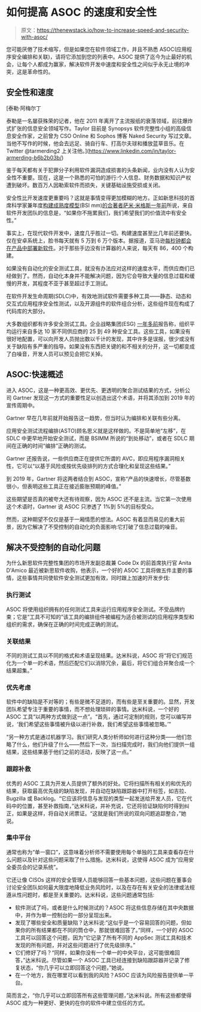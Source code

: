 # 如何提高 ASOC 的速度和安全性

> 原文：<https://thenewstack.io/how-to-increase-speed-and-security-with-asoc/>

您可能厌倦了技术缩写，但是如果您在软件领域工作，并且不熟悉 ASOC(应用程序安全编排和关联)，请将它添加到您的列表中。ASOC 提供了迄今为止最好的机会，让每个人都成为赢家，解决软件开发中速度和安全性之间似乎永无止境的冲突，这是革命性的。

## 安全性和速度

 [泰勒·阿梅尔丁

泰勒是一名屡获殊荣的记者，他在 2011 年离开了主流报纸的衰落领域，前往爆炸式扩张的信息安全领域写作。Taylor 目前是 Synopsys 软件完整性小组的高级信息安全作家，之前曾为 CSO Online 和 Sophos 博客 Naked Security 写过文章。当他不写作的时候，他会去远足、骑自行车、打高尔夫球和播放蓝草音乐。在 Twitter @tarmerding2 上关注他。](https://www.linkedin.com/in/taylor-armerding-b6b2b03b/) 

鉴于每天都有关于犯罪分子利用软件漏洞造成损害的头条新闻，业内没有人认为安全性不重要。现在，这是一个熟悉的可怕的游行:个人信息、财务数据和知识产权遭到破坏。数百万人因勒索软件而损失，关键基础设施受损或关闭。

安全性比开发速度更重要吗？这就是事情变得更加模糊的地方。正如新思科技的首席科学家兼年度[构建成熟度模型](https://www.bsimm.com/)(BSI mm)[的合著者萨米·米格斯一年前](https://medium.com/@armerdin/the-bsimm-roadmap-to-better-software-security-6514f1e72104)所说，来自软件开发团队的信息是，“如果你不拖累我们，我们希望我们的价值流中有安全性。”

事实上，在现代软件开发中，速度几乎胜过一切。构建速度甚至比几年前还要快。仅在安卓系统上，脸书每天就有 5 万到 6 万个版本。据报道，亚马逊[每秒钟都会在产品中部署新软件](https://www.zdnet.com/article/how-amazon-handles-a-new-software-deployment-every-second/)。对于那些手边没有计算器的人来说，每天有 86，400 个构建。

如果没有自动化的安全测试工具，就没有办法应对这样的速度水平，而供应商们已经做到了。然而，自动化本身并不能解决问题，因为它会导致大量的信息过载和缓慢的开发，其程度不亚于甚至超过手工测试。

在软件开发生命周期(SDLC)中，有效地测试软件需要多种工具——静态、动态和交互式应用程序安全性测试，以及开源组件的软件组合分析，这些组件现在构成了代码库的大部分。

大多数组织都有许多安全测试工具。企业战略集团(ESG) [一年多前](https://www.esg-global.com/blog/security-point-tools-problems)报告称，组织平均运行来自多达 10 家不同供应商的 25 到 49 种安全工具。这些工具，如果没有很好地配置，可以向开发人员抛出数以千计的发现，其中许多是误报，很少或没有关于缺陷有多严重的指导。如果没有东西把关键的和不相关的分开，这一切都变成了白噪音，开发人员可以预见会把它关掉。

## ASOC:快速概述

进入 ASOC，这是一种更高效、更优先、更透明的聚合测试结果的方式，分析公司 Gartner 发现这一方式的重要性足以创造出这个术语，并将其添加到 2019 年的宣传周期中。

Gartner 早在几年前就开始报告这一趋势，但当时认为编排和关联有些分离。

应用安全测试流程编排(ASTO)顾名思义就是这样做的。不是简单地“左移”，在 SDLC 中更早地开始安全测试，而是 BSIMM 所说的“到处移动”，或者在 SDLC 期间在正确的时间“编排”正确的测试。

Gartner 还报告说，一些供应商正在提供它所谓的 AVC，即应用程序漏洞相关性，它可以“以基于风险或按优先级排列的方式合理化和呈现这些结果。”

到 2019 年，Gartner 将这两者结合到 ASOC，宣称“产品的快速增长，尽管基数很小，但表明这些工具正在接近膨胀预期的峰值。”

这些期望是否真的被夸大还有待观察，因为 ASOC 还不是主流。当它第一次使用这个术语时，Gartner 说 ASOC 只渗透了 1%到 5%的目标受众。

然而，这种期望不仅仅是基于一厢情愿的想法。ASOC 有着显而易见的重大前景，因为它解决了不受控制的自动化的负面影响:它打破了信息过载的噪音。

## 解决不受控制的自动化问题

为什么新思软件完整性集团的市场开发副总裁兼 Code Dx 的前首席执行官 Anita D'Amico 最近被新思软件收购，他表示，一个好的 ASOC 工具将做五件主要的事情，这些事情共同使软件安全测试更加有效，同时跟上加速的开发步伐:

### 执行测试

ASOC 将使用组织拥有的任何测试工具来运行应用程序安全测试。不受品牌约束；它是“工具不可知的”该工具的编排组件被编程为适合被测试的应用程序类型和组织的需求，确保在正确的时间完成正确的测试。

### 关联结果

不同的测试工具以不同的格式和术语呈现结果。达米科说，ASOC 将“将它们规范化为一个单一的术语，然后匹配它们以消除冗余，最后，将它们组合并聚合成一个结果超集。”

### 优先考虑

软件中的缺陷是不对等的；有些是微不足道的，而有些是至关重要的。显然，开发团队希望专注于重要的事情，而不想处理琐碎的事情。达米科说，一个好的 ASOC 工具“以两种方式做到这一点”。“首先，通过可定制的规则，您可以编写并说，‘我们希望这些事情被升级以进行补救，我们希望这些事情被忽略。’"

“另一种方式是通过机器学习。我们研究人类分析师如何进行这种分类——他们忽略了什么，他们升级了什么——然后下一次，当扫描完成时，我们向他们提供一组结果，这些结果基于他们之前的活动，反映了这一点。”

### 跟踪补救

优秀的 ASOC 工具为开发人员提供了额外的好处。它将扫描所有相关的和优先的结果，获取最高优先级的缺陷发现，并自动在缺陷跟踪器中打开标签，如吉拉、Bugzilla 或 Backlog。“它应该将信息与发现的类型一起发送给开发人员，它在代码中的位置，甚至补救指南，”达米科说，并补充说，它还将验证缺陷何时得到纠正，如果是这样，将自动关闭票证。“这就是我们所说的双向问题追踪整合，”她说。

### **集中平台**

通常也称为“单一窗口”，这意味着分析师不需要使用每个单独的工具来查看存在什么问题以及针对这些问题采取了什么措施。达米科说，这使得 ASOC 成为“应用安全委员会的记录系统”。

它还让像 CISOs 这样的安全管理人员能够回答一些基本问题，这些问题在董事会讨论安全团队如何最大限度地降低业务风险时，以及在存在有关安全的法律或法规遵从性问题时，都是至关重要的。达米科说，这些问题通常包括:

*   软件测试了吗，或者是什么时候测试的？ASOC 将这些信息存储在其中央数据中，并作为单一控制台的一部分呈现出来。
*   发现了哪些安全和质量缺陷？达米科说:“这似乎是一个容易回答的问题，但如果你的所有结果都在不同的筒仓中，那就很难回答了。”同样，一个好的 ASOC 工具可以回答这个问题，因为“它记录了所有不同的 AppSec 测试工具和技术发现的所有问题，并对这些问题进行了优先级排序。”
*   它们修好了吗？“同样，如果你没有一个单一的中央平台，这可能很难回答，”达米科说。尽管如果一个 ASOC 工具已经连接到缺陷跟踪器并记录了修复状态，“你几乎可以立即回答这个问题，”她说。
*   在一个地方，我在哪里可以看到我的风险？ASOC 应该为风险报告提供单一平台。

简而言之，“你几乎可以立即回答所有这些管理问题，”达米科说。所有这些都使得 ASOC 成为一种更好、更快的在你的软件中建立信任的方式。

<svg xmlns:xlink="http://www.w3.org/1999/xlink" viewBox="0 0 68 31" version="1.1"><title>Group</title> <desc>Created with Sketch.</desc></svg>